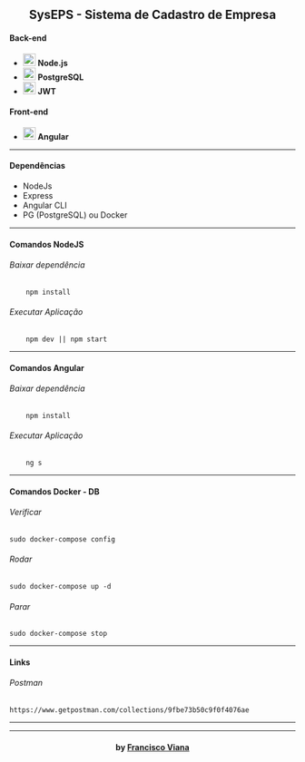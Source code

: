 <h2 align="center"> SysEPS - Sistema de Cadastro de Empresa </h2>

#### Back-end
<ul>
  <li> <img src="https://upload.wikimedia.org/wikipedia/commons/thumb/d/d9/Node.js_logo.svg/1024px-Node.js_logo.svg.png" alt="nodejs" height="22"> <strong>   Node.js </strong> </li>
  <li> <img src="https://upload.wikimedia.org/wikipedia/commons/thumb/2/29/Postgresql_elephant.svg/800px-Postgresql_elephant.svg.png" alt="postgress" height="22"> <strong>   PostgreSQL </strong> </li>
  <li> <img src="https://jwt.io/img/pic_logo.svg" alt="jwt" height="22"> <strong>   JWT </strong> </li>
</ul>

#### Front-end
<ul>
  <li> <img src="https://upload.wikimedia.org/wikipedia/commons/thumb/c/cf/Angular_full_color_logo.svg/800px-Angular_full_color_logo.svg.png" alt="angular" height="22"> <strong>   Angular </strong> </li>
</ul>

---

#### Dependências
- NodeJs
- Express
- Angular CLI
- PG (PostgreSQL) ou Docker

------------

#### Comandos NodeJS
###### Baixar dependência
```shell
    npm install
```
###### Executar Aplicação
```shell
    npm dev || npm start
```

------------

#### Comandos Angular
###### Baixar dependência
```shell
    npm install
```
###### Executar Aplicação
```shell
    ng s
```

------------

#### Comandos Docker - DB
######   Verificar
```shell
sudo docker-compose config
```
######   Rodar
```shell
sudo docker-compose up -d
```
######   Parar
```shell
sudo docker-compose stop
```

------------
#### Links
######   Postman
```shell
https://www.getpostman.com/collections/9fbe73b50c9f0f4076ae
```


---


---

<h4 align="center"> <em></></em> by <a href="https://github.com/Francisco1030" target="_blank"> Francisco Viana</a> </h4>
